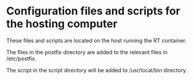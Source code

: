 # Configuration files and scripts for the hosting computer

These files and scripts are located on the host running the RT container.

The files in the postfix directory are added to the relevant files in /etc/postfix.

The script in the script directory will be added to /usr/local/bin directory.


